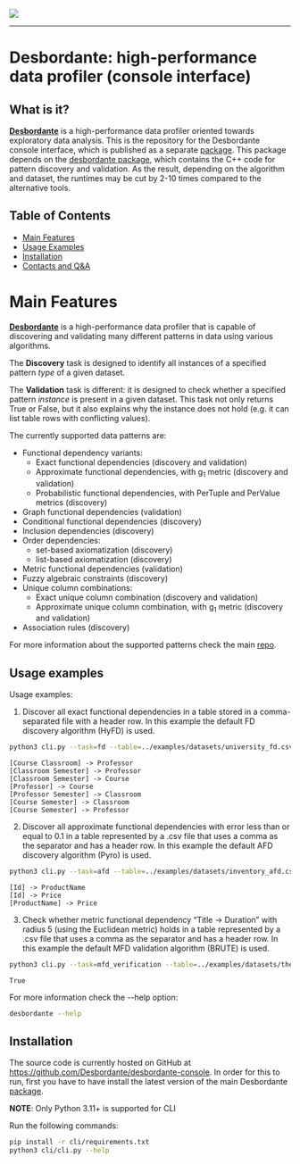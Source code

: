 <p>
   <img src="https://github.com/Mstrutov/Desbordante/assets/88928096/d687809b-5a3b-420e-a192-a1a2b6697b2a"/>
</p>

---

# Desbordante: high-performance data profiler (console interface)

## What is it?

[**Desbordante**](https://github.com/Desbordante/desbordante-core) is a high-performance data profiler oriented towards exploratory data analysis. This is the repository for the Desbordante console interface, which is published as a separate [package](https://pypi.org/project/desbordante-cli/). This package depends on the [desbordante package](https://pypi.org/project/desbordante/), which contains the C++ code for pattern discovery and validation. As the result, depending on the algorithm and dataset, the runtimes may be cut by 2-10 times compared to the alternative tools.

## Table of Contents

- [Main Features](#main-features)
- [Usage Examples](#usage-examples)
- [Installation](#installation)
- [Contacts and Q&A](#contacts-and-qa)

# Main Features

[**Desbordante**](https://github.com/Desbordante/desbordante-core) is a high-performance data profiler that is capable of discovering and validating many different patterns in data using various algorithms. 

The **Discovery** task is designed to identify all instances of a specified pattern *type* of a given dataset.

The **Validation** task is different: it is designed to check whether a specified pattern *instance* is present in a given dataset. This task not only returns True or False, but it also explains why the instance does not hold (e.g. it can list table rows with conflicting values).

The currently supported data patterns are:
* Functional dependency variants:
    - Exact functional dependencies (discovery and validation)
    - Approximate functional dependencies, with g<sub>1</sub> metric (discovery and validation)
    - Probabilistic functional dependencies, with PerTuple and PerValue metrics (discovery)
* Graph functional dependencies (validation)
* Conditional functional dependencies (discovery)
* Inclusion dependencies (discovery)
* Order dependencies:
   - set-based axiomatization (discovery)
   - list-based axiomatization (discovery)
* Metric functional dependencies (validation)
* Fuzzy algebraic constraints (discovery)
* Unique column combinations:
   - Exact unique column combination (discovery and validation)
   - Approximate unique column combination, with g<sub>1</sub> metric (discovery and validation)
* Association rules (discovery)

For more information about the supported patterns check the main [repo](https://github.com/Desbordante/desbordante-core).

## Usage examples

Usage examples:
1) Discover all exact functional dependencies in a table stored in a comma-separated file with a header row. In this example the default FD discovery algorithm (HyFD) is used.

```sh
python3 cli.py --task=fd --table=../examples/datasets/university_fd.csv , True
```

```text
[Course Classroom] -> Professor
[Classroom Semester] -> Professor
[Classroom Semester] -> Course
[Professor] -> Course
[Professor Semester] -> Classroom
[Course Semester] -> Classroom
[Course Semester] -> Professor
```

2) Discover all approximate functional dependencies with error less than or equal to 0.1 in a table represented by a .csv file that uses a comma as the separator and has a header row. In this example the default AFD discovery algorithm (Pyro) is used.

```sh
python3 cli.py --task=afd --table=../examples/datasets/inventory_afd.csv , True --error=0.1
```

```text
[Id] -> ProductName
[Id] -> Price
[ProductName] -> Price
```

3) Check whether metric functional dependency “Title -> Duration” with radius 5 (using the Euclidean metric) holds in a table represented by a .csv file that uses a comma as the separator and has a header row. In this example the default MFD validation algorithm (BRUTE) is used.

```sh
python3 cli.py --task=mfd_verification --table=../examples/datasets/theatres_mfd.csv , True --lhs_indices=0 --rhs_indices=2 --metric=euclidean --parameter=5
```

```text
True
```

For more information check the --help option:

```sh
desbordante --help
```

## Installation

The source code is currently hosted on GitHub at https://github.com/Desbordante/desbordante-console. In order for this to run, first you have to have install the latest version of the main Desbordante [package](https://pypi.org/project/desbordante/).

**NOTE**: Only Python 3.11+ is supported for CLI

Run the following commands:

```sh
pip install -r cli/requirements.txt
python3 cli/cli.py --help
```
